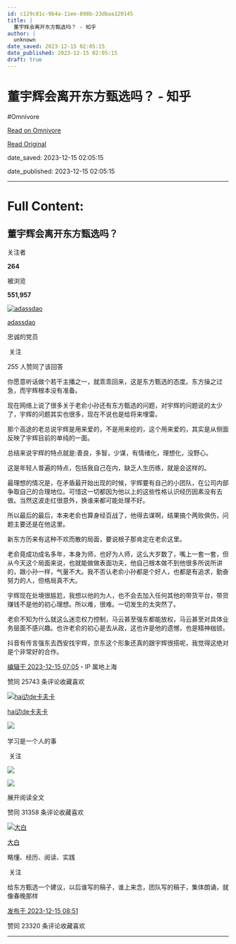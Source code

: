 ```yaml
---
id: c129c81c-9b4a-11ee-898b-23dbaa120145
title: |
  董宇辉会离开东方甄选吗？ - 知乎
author: |
  unknown
date_saved: 2023-12-15 02:05:15
date_published: 2023-12-15 02:05:15
draft: true
---
```


# 董宇辉会离开东方甄选吗？ - 知乎
#Omnivore

[Read on Omnivore](https://omnivore.app/me/-18c6d95da5c)

[Read Original](https://www.zhihu.com/question/634815731/answer/3326668582)

date_saved: 2023-12-15 02:05:15

date_published: 2023-12-15 02:05:15

--- 

# Full Content: 

## 董宇辉会离开东方甄选吗？

关注者

**264**

被浏览

**551,957**

[![adassdao](https://proxy-prod.omnivore-image-cache.app/0x0,sgB0_h6J7QyRIYWT6XjFhyc2jdNyuC39u5yfyTe8ZaaE/https://pic1.zhimg.com/v2-248f2fb78b225d0573a69869eb1eeffe_l.jpg?source=2c26e567)](https://www.zhihu.com/people/321123-59-11)

[adassdao](https://www.zhihu.com/people/321123-59-11)

忠诚的党员

​ 关注

255 人赞同了该回答

你愿意听话做个若干主播之一，就乖乖回来，这是东方甄选的态度。东方操之过急，而宇辉根本没有准备。

现在网络上说了很多关于老俞小孙还有东方甄选的问题，对宇辉的问题说的太少了，宇辉的问题其实也很多，现在不说也是给将来埋雷。

那个高途的老总说宇辉是用来爱的，不是用来挖的，这个用来爱的，其实是从侧面反映了宇辉目前的单纯的一面。

总结来说宇辉的特点就是:善良，多智，少谋，有情绪化，理想化，没野心。

这是年轻人普遍的特点，包括我自己在内，缺乏人生历练，就是会这样的。

最理想的情况是，在矛盾最开始出现的时候，宇辉要有自己的小团队，在公司内部争取自己的合理地位。可惜这一切都因为他以上的这些性格认识经历因素没有去做。当然这波走红很意外，换谁来都可能处理不好。

所以最后的最后，本来老俞也算身经百战了，他得去谋啊，结果搞个两败俱伤，问题主要还是在他这里。

新东方历来有这种不欢而散的局面，要说根子那肯定在老俞这里。

老俞竟成功成名多年，本身为师，也好为人师，这么大岁数了，嘴上一套一套，但从今天这个局面来说，也就能做做表面功夫，他自己根本做不到他很多所说所讲的，跟小孙一样，气量不大。我不否认老俞小孙都是个好人，也都是有追求，勤奋努力的人，但格局真不大。

宇辉现在处境很尴尬，我想以他的为人，也不会去加入任何其他的带货平台，带货赚钱不是他的初心理想。所以难，很难。一切发生的太突然了。

老俞不知为什么就这么迷恋权力控制，马云甚至强东都能放权，马云甚至对具体业务层面不感兴趣。也许老俞的初心是去从政，这也许是他的遗憾，也是精神枷锁。

抖音有传言强东去西安找宇辉，京东这个形象还真的跟宇辉很搭呢，我觉得这绝对是个非常好的合作。

[编辑于 2023-12-15 07:05](https://www.zhihu.com/question/634815731/answer/3326668582)・IP 属地上海

​赞同 257​​43 条评论​收藏​喜欢

[![hai边de卡夫卡](https://proxy-prod.omnivore-image-cache.app/0x0,s_oC4_DU5HLaetXVNaahMeAFTMIF0bELziSLdM9v5twE/https://pic1.zhimg.com/v2-a6e7e81a3ef1f10b803117b80d50757f_l.jpg?source=1def8aca)](https://www.zhihu.com/people/qingshanshi)

[hai边de卡夫卡](https://www.zhihu.com/people/qingshanshi)

​![](https://proxy-prod.omnivore-image-cache.app/0x0,sRpP1H2oa_TfsDLpATwsIt6ipVLRN7HlUZGTch2Ee4JQ/https://picx.zhimg.com/v2-4812630bc27d642f7cafcd6cdeca3d7a.jpg?source=88ceefae)

学习是一个人的事

​ 关注

![](https://proxy-prod.omnivore-image-cache.app/1080x2337,solQ1Vm0u77QeZAHgaCbHEDX0ZqJE13EXlCgIxzYcFeY/https://picx.zhimg.com/50/v2-2b870468ed18a980e147f02c0d12825a_720w.jpg?source=1def8aca)

![](https://proxy-prod.omnivore-image-cache.app/1080x0,sF1t2c7aSMFpIFhg3kTZ3e_eaCqKWY7si5BCogWiL4JI/https://pica.zhimg.com/50/v2-66739ddd964df70e9ed35f13df1fc1d9_720w.jpg?source=1def8aca)

展开阅读全文​

​赞同 313​​58 条评论​收藏​喜欢

[![大白](https://proxy-prod.omnivore-image-cache.app/0x0,sM1hQvG7pFBRGuk_fLgbelOb6L-AFrugw5zx6cgkEJ3g/https://picx.zhimg.com/v2-5854e29528d661d62cbbcce3bd3b4a70_l.jpg?source=1def8aca)](https://www.zhihu.com/people/qiu-yi-nong-52-99)

[大白](https://www.zhihu.com/people/qiu-yi-nong-52-99)

略懂、经历、阅读、实践

​ 关注

给东方甄选一个建议，以后谁写的稿子，谁上来念，团队写的稿子，集体朗诵，就像春晚那样

[发布于 2023-12-15 08:51](https://www.zhihu.com/question/634815731/answer/3326861106)

​赞同 233​​20 条评论​收藏​喜欢

---

